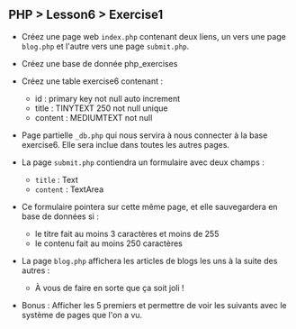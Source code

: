 ## PHP > Lesson6 > Exercise1

- Créez une page web `index.php` contenant deux liens, un vers une page `blog.php` et l'autre vers une page `submit.php`.

- Créez une base de donnée php_exercises

- Créez une table exercise6 contenant :
  - id : primary key not null auto increment
  - title : TINYTEXT 250 not null unique
  - content : MEDIUMTEXT not null

- Page partielle `_db.php` qui nous servira à nous connecter à la base exercise6. Elle sera inclue dans toutes les autres pages.

- La page `submit.php` contiendra un formulaire avec deux champs :
  - `title` : Text
  - `content` : TextArea

- Ce formulaire pointera sur cette même page, et elle sauvegardera en base de données si :
  - le titre fait au moins 3 caractères et moins de 255
  - le contenu fait au moins 250 caractères

- La page `blog.php` affichera les articles de blogs les uns à la suite des autres :
  - À vous de faire en sorte que ça soit joli !

- Bonus : Afficher les 5 premiers et permettre de voir les suivants avec le système de pages que l'on a vu.
